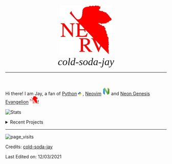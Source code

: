 <div align="center"><img src="pics/nerv.jpg" alt="Image" style="zoom:20%;" /></div> 
<div align="center"><i align="center"><font face = "Times New Roman" size="6.5">cold-soda-jay</font></i>
</div>

----

<br/>

Hi there! I am Jay, a fan of [Python](https://www.python.org/) <img src="pics/python.png" alt="Image" style="zoom:1%;" /> 
, [Neovim](https://neovim.io/)  <img src="pics/neovim.png" alt="Image" style="zoom:12%;" /> and [Neon Genesis Evangelion](https://www.evangelion.co.jp/) <img src="pics/nerv.jpg" alt="Image" style="zoom:3%;" />!


![Stats](https://github-readme-stats-codestackr.vercel.app/api?username=cold-soda-jay&show_icons=true&hide_border=true&theme=cobalt)

<!--[![Top Langs](https://github-readme-stats.vercel.app/api/top-langs/?username=cold-soda-jay)](https://github.com/cold-soda-jay)-->
<!--https://img.shields.io/static/v1?label=%20&logo=python&message=%20&logoColor=orange&color=white   ![Neovim](https://img.shields.io/static/v1?label=%20&logo=neovim&message=%20&logoColor=brightgreen&color=gray)-->
<details>

<summary>
Recent Projects
</summary>
<br />

[![ReadMe Card](https://github-readme-stats.vercel.app/api/pin/?username=cold-soda-jay&repo=blenderMotorFactory)](https://github.com/cold-soda-jay/blenderMotorFactory)
[![ReadMe Card](https://github-readme-stats.vercel.app/api/pin/?username=cold-soda-jay&repo=ticktick-review)](https://github.com/cold-soda-jay/ticktick-review)
[![ReadMe Card](https://github-readme-stats.vercel.app/api/pin/?username=cold-soda-jay&repo=iliaD)](https://github.com/cold-soda-jay/iliaD)
[![ReadMe Card](https://github-readme-stats.vercel.app/api/pin/?username=cold-soda-jay&repo=Markdown-vim)](https://github.com/cold-soda-jay/Markdown-vim)

<br />

</details>

-----

![page_visits](https://env5w48jurw0vp4.m.pipedream.net/)

Credits: [cold-soda-jay](https://github.com/cold-soda-jay)

Last Edited on: 12/03/2021
